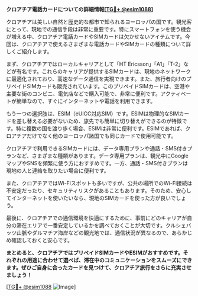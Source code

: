 **クロアチア電話カードについての詳細情報[[TG💪+ @esim1088](https://t.me/s/esim1088)]**

クロアチアは美しい自然と歴史的な都市で知られるヨーロッパの国です。観光客にとって、現地での通信手段は非常に重要です。特にスマートフォンを使う機会が増える中、クロアチア電話カードやSIMカードは欠かせないアイテムです。今回は、クロアチアで使えるさまざまな電話カードやSIMカードの種類について詳しくご紹介します。

まず、クロアチアではローカルキャリアとして「HT Ericsson」「A1」「T-2」などが有名です。これらのキャリアが提供するSIMカードは、現地のネットワークに最適化されており、高速なデータ通信を実現できます。また、旅行者向けのプリペイドSIMカードも販売されています。このプリペイドSIMカードは、空港や主要な街のコンビニ、電気店などで購入可能で、非常に便利です。アクティベートが簡単なので、すぐにインターネットや電話を利用できます。

もう一つの選択肢は、ESIM（eUICC対応SIM）です。ESIMは物理的なSIMカードを差し替える必要がないため、旅先でも簡単に切り替えができるのが特徴です。特に複数の国を渡り歩く場合、ESIMは非常に便利です。ESIMであれば、クロアチアだけでなく他のヨーロッパ諸国でも同じカードで使用可能です。

クロアチアで利用できるSIMカードには、データ専用プランや通話・SMS付きプランなど、さまざまな種類があります。データ専用プランは、観光中にGoogleマップやSNSを頻繁に使う方におすすめです。一方、通話・SMS付きプランは現地の人と連絡を取りたい場合に便利です。

また、クロアチアではWi-Fiスポットも多いですが、公共の場所でのWi-Fi接続は不安定だったり、セキュリティリスクがあることもあります。そのため、安心してインターネットを使いたいなら、現地のSIMカードを使った方が良いでしょう。

最後に、クロアチアでの通信環境を快適にするために、事前にどのキャリアが自分の滞在エリアで一番安定しているかを調べておくことが大切です。クルシェバッツ山脈やダルマチア海岸などの観光地では、通信状況が異なるので、あらかじめ確認しておくと安心です。

**まとめると、クロアチアではプリペイドSIMカードやESIMがおすすめです。それぞれの用途に合わせて選べば、滞在中のコミュニケーションをスムーズにできます。ぜひご自身に合ったカードを見つけて、クロアチア旅行をさらに充実させましょう！**

[[TG💪+ @esim1088](https://t.me/s/esim1088) ![Image](https://i.postimg.cc/Y0z9fWf4/image.png)]